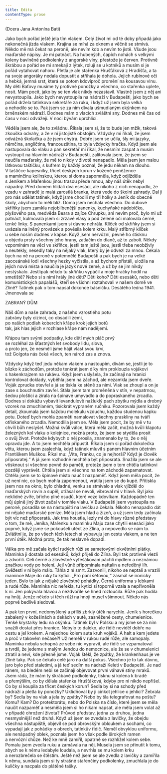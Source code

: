 ```yaml
---
title: Edita
contentType: prose
---
```


<section>

(Dcera Jana Antonína Bati)

</section>

<section>

Jako bych pořád ještě jela tím vlakem. Celý život mi od té doby připadá jako nekonečná jízda vlakem. Krajina se míhá za oknem a věčně se stmívá. Někdo mě má čekat na peroně, ale nevím kdo a nevím to jistě. Všude jsou maďarské nápisy. Je mi patnáct. Na hubených, čapích nohách s velkými koleny bavlněné podkolenky z angorské vlny, přestože je červen. Protivně škrábou a pořád se mi smekají z lýtek, rolují se u kotníků a musím si je pořád vytahovat nahoru. Pletla je ale stařenka Hrušťáková z Hradišťa, a ta na svoje angoráky nedala dopustit a stříhala je dohola. Jejich rubínové oči a hebká, jemná srst, která se potom kdovíproč promění na kousavou vlnu. My děti Baťovy musíme ty protivné ponožky a všechno, co stařenka uplete, nosit. Mám pocit, jako by se ten vlak nikdy nezastavil. Vlastně jsem z něj ani nevystoupila. Jako bych nevystoupila na nádraží v Budapešti, jako bych se pořád držela tatínkova sekretáře za ruku, i když už jsem byla velká a nehodilo se to. Pak jsem se za ním dívala ušmudlaným okýnkem na brněnském nádraží. Dodnes mám o vlacích zvláštní sny. Dodnes mě čas od času v noci odvážejí. V noci bývám uprchlicí.

Věděla jsem ale, že to zvládnu. Říkala jsem si, že to bude jen mžik, taková zkouška odvahy, a že v ní jistojistě obstojím. Vždycky mi říkali, že jsem odvážná školačka a že jsem chytrá. Dobře jsem se učila, šly mi jazyky, němčina, angličtina, francouzština, to byla vždycky hračka. Když jsem ale nastupovala do vlaku a pan sekretář mi říkal, že nesmím zaspat a musím vystoupit na hlavním nádraží v Budapešti, zalitovala jsem, že jsem se neučila maďarsky, že mě to nikdy v životě nenapadlo. Měla jsem jen malou látkovou taštičku, s kufrem by každý poznal, že jedu někam na dlouho. V taštičce kapesníky, třicet českých korun v kožené peněžence a maminčinu kolínskou, kterou si doma zapomněla, když odjížděla s Jeníkem a Mařenkou jinou trasou přede mnou, aby náš útěk nebyl nápadný. Před domem hlídali dva esesáci, ale nikoho z nich nenapadlo, že vzadu v zahradě je malá zarostlá branka, která vede do školní zahrady. Dal ji pro nás udělat tatínek, když jsme chodili my tři holky a Jeník do obecné školy, abychom to měli blíž. Doma jsem nechala všechno. Do dubové skříňky jsem zamkla nejoblíbenější panenky, kuchyňské nádobíčko, plyšového psa, medvěda Beara a zajíce Chrupku, ani nevím proč, bylo mi už patnáct, kulmovala jsem si zrzavé vlasy a pod zelené oči malovala černé, tenké linky. S panenkami jsem si dávno nehrála. Klíček od skříňky jsem si uvázala na lněný provázek a pověsila kolem krku. Malý stříbrný klíček u sebe nosím dodnes v kapse. Když jsem nervózní, pevně ho stisknu a objedu prsty všechny jeho hrany, zatlačím do dlaně, až to zabolí. Někdy vzpomínám na věci ve skříňce, jestli tam ještě jsou, jestli třeba neobživly a neutekly, nesedly taky na nějaký vlak, který by je odvezl za mnou. Čekala bych na ně na peroně v potemnělé Budapešti a pak bych je na velké zaoceánské lodi všechny hezky vyčistila, a až bychom přistáli, uložila na jejich nová místa a naučila je jazyk nové země, a už by se jim nikdy nestýskalo. Jestlipak někdo tu skříňku vypáčil a moje hračky hodil na smetiště? Nebo si s nimi hrály jiné děti? Děti koho? Děti esesáků, nebo děti komunistických papalášů, kteří se všichni roztahovali v našem domě ve Zlíně? Tatínek pak o tom napsal dokonce básničku. Desátého ledna 1941. Jmenovala se

</section>

<section>

ZABRANÝ DŮM

</section>

<section>

Náš dům a naše zahrada, z našeho vzrostlého potu  
zabrány byly cizinci, co obsadili zemi,  
po našich podlah kobercích křápe krok jejich botů  
tak, jak hlas jejich v rozhlase křápe nám nadějemi.

</section>

<section>

Křápou tam svými podpatky, kde dětí mých pláč prvý  
se rozléhal za šťastných let svobody lidu, slova,  
a proto jen, že nesměli jsme hájit vlast svou krví,  
tož Golgota nás čeká všech, ten národ zas a znova.

</section>

<section>

Vždycky když teď jedu někam vlakem a nastoupím, dívám se, jestli je to blízko k záchodům, protože tenkrát jsem díky nim proklouzla vojákovi s hakenkrajzem na rukávu. Když jsem uslyšela, že začínají na hranici kontrolovat doklady, vyběhla jsem na záchod, ale nezamkla jsem dveře. Voják zprudka otevřel a já se tiskla ke stěně za nimi. Vlak se zhoupl a on je zase s bouchnutím zavřel. Stála jsem tam proměněná v stín, v nepatrnou, šedou ploštici a zírala na špinavé umyvadlo a do popraskaného zrcadla. Dodnes si dokážu vybavit levandulově nažluklý pach zbytku mýdla a drobný vzorek na zmuch­laném, tisíckrát vypraném ručníku. Pozorovala jsem každý detail, zkoumala jsem každou molekulu vzduchu, každou studenou kapku potu. Doteď bych mohla zpaměti namalovat všechny praskliny na tváři otřískaného zrcadla. Nemodlila jsem se. Měla jsem pocit, že by mě v tu chvíli bůh neslyšel. Možná kvůli válce, která měla začít, možná kvůli klapotu železných kol vlaku o kolejnice, možná proto, že jsem se styděla prosit o svůj život. Protože kdybych o něj prosila, znamenalo by to, že o něj opravdu jde. A to jsem nechtěla připustit. Říkala jsem si pořád dokolečka větu, kterou jsem zaslechla, když tatínek mluvil s panem hlavním účetním Františkem Muškou. Říkal mu: „Víte, Franku, co je nejhorší? Když je člověk připosratej.“ A já jsem rozhodně nechtěla být připosratá. Snažila jsem se ale vtisknout si všechno pevně do paměti, protože jsem o tom chtěla tatínkovi později vyprávět. Chtěla jsem si všechno na tom záchodě zapamatovat. Chtěla jsem se to špinavé místo naučit nazpaměť. Když jsem měla pocit, že už není nic, co bych mohla zapomenout, vrátila jsem se do kupé. Přitiskla jsem nos na okno, bylo chladné, venku se stmívalo a vlak vjížděl do maďarských rovin a supěl, otřásal se nevolí, vibroval mi v hlavě. Byl jako neklidné zvíře, břicho plné osudů, které veze kdovíkam. Každopádně ten můj úplně jiný život začal v tomhle vlaku. V Budapešti jsem vystoupila na peroně, posadila se na nástupišti na lavičku a čekala. Nikoho nenapadlo dát mi nějaké maďarské peníze. Měla jsem hlad a žízeň, a už jsem tedy začínala být víc než připosratá. Jak tma houstla, lezly mi do hlavy různé představy o tom, že mě, Jeníka, Mařenku a maminku Maju zase chytili esesáci jako poprvé, když jsme se pokoušeli utéct ze Zlína, a nepovedlo se nám to. Zvláštní je, že po všech těch letech si vybavuju jen cestu vlakem, a ne ten první útěk. Možná proto, že tak neslavně dopadl.

Válka pro mě začala kyticí rudých růží se sametovými okvětními plátky. Maminka ji dostala od esesáků, když přijeli do Zlína. Byli tak protivně vlezlí a zdvořilí. Celí černě a zlověstně vyfešákovaní páchli mýdlem a neznámou značkou vody po holení. Její vůně připomínala naftalín a neředěný líh. Svěžesti v ní bylo málo. Táhla z ní smrt. Zazvonili, nikoho se neptali a vrazili mamince Maje do ruky tu kytici. „Pro paní šéfovou,“ zasmál se ironicky jeden. Bylo to jak z nějaké zlověstné pohádky. Černá uniforma s lebkami a rudé růže. Maminka nic neřekla, tu kytici si toporně vzala a nepřivoněla k ní. Jen pokývala hlavou a nezdvořile se hned rozloučila. Růže pak hodila na hnůj. Jenže někdo si těch růží na hnoji musel všimnout. Někdo nás poprvé bedlivě sledoval.

A pak ten první, nedomyšlený a příliš zbrklý útěk narychlo. Jeník s horečkou zabalený v kožešinách a dekách v autě, zasněžené cesty, chumelenice. Tenké krystalky ledu na okýnku. Tatínek byl v Polsku a my jsme se za ním snažili dostat přes hranice. Nebylo to daleko, ale řidič neviděl dobře na cestu a jel krokem. A najednou kolem auta kruh vojáků. A halt a kam jedete a proč v takovém nečase?! Už neměli v rukou rudé růže, ale samopaly. Maminka nebyla schopná ze sebe nic vypravit, ale řidič se vzpamatoval a tvrdil, že jedeme s malým Jendou do nemocnice, ale že se v chumelenici ztratil a neví, kde přesně jsme. Voják štěkl, že zpátky, že krankenhaus je ve Zlíně taky. Pak se čekalo celé jaro na další pokus. Všechno je to tak dávno, jaro bylo před staletími, a já teď sedím na nádraží Keleti v Budapešti. Je nad ránem, na bledém nebi se začínají objevovat první váhavé stíny mraků. Jsem ráda, že mám ty škrábavé podkolenky, tisknu si kolena k bradě a přemýšlím, co by dělala stařenka Hrušťáková, kdyby pro ni nikdo nepřišel. Co by si koupila za třicet českých korun? Sedla by si na schody před nádraží a pletla by ponožky? Uklidňoval by ji cinkot jehlice o jehlici? Žebrala by? Sedla by na vlak a jela by zpátky? Nebo by šla telegrafovat na poštu? Komu? Kam? Do protektorátu, nebo do Polska na číslo, které jsem se měla naučit nazpaměť a nesměla jsem si ho nikam napsat, ale měla jsem volat až v případě ohrožení života? Průvod představ, jedna za druhou, jedna nesmyslnější než druhá. Když už jsem se zvedala z lavičky, že obejdu všechna nástupiště, objevil se pod obrovským obloukem a sochami, co vypadají jak z pohádky o obrech, tatínkův řidič. Neměl obvyklou uniformu, ale nenápadný oblek, poznala jsem ho však podle širokých ramen a nervózní chůze. Než ke mně zamířil, opatrně se rozhlížel kolem sebe. Pomalu jsem zvedla ruku a zamávala na něj. Musela jsem se přinutit k tomu, abych se k němu ledabyle loudala, a nevrhla se mu kolem krku a nerozbrečela se štěstím. Ještě než jsem se ale zvedla z lavičky a zamířila k němu, sundala jsem si ty strašné stařenčiny podkolenky, zmuchlala je do kuličky a nacpala do plátěné tašky.

</section>
